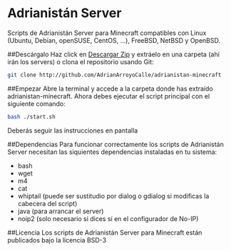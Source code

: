 Adrianistán Server
==================

Scripts de Adrianistán Server para Minecraft compatibles con Linux (Ubuntu, Debian, openSUSE, CentOS, ...), FreeBSD, NetBSD y OpenBSD.

##Descárgalo
Haz click en [Descargar Zip](https://github.com/AdrianArroyoCalle/adrianistan-server/archive/master.zip) y extráelo en una carpeta (ahí irán los servers) o clona el repositorio usando Git:

```sh
git clone http://github.com/AdrianArroyoCalle/adrianistan-minecraft
```

##Empezar
Abre la terminal y accede a la carpeta donde has extraído adrianistan-minecraft. Ahora debes ejecutar el script principal con el siguiente comando:

```sh
bash ./start.sh
```
Deberás seguir las instrucciones en pantalla

##Dependencias
Para funcionar correctamente los scripts de Adrianistán Server necesitan las siquientes dependencias instaladas en tu sistema:

* bash
* wget
* m4
* cat
* whiptail (puede ser sustitudio por dialog o gdialog si modificas la cabecera del script)
* java (para arrancar el server)
* noip2 (solo necesario si dices sí en el configurador de No-IP)

##Licencia
Los scripts de Adrianistán Server para Minecraft están publicados bajo la licencia BSD-3
